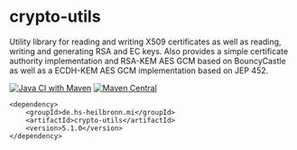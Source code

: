 # crypto-utils
Utility library for reading and writing X509 certificates as well as reading, writing and generating RSA and EC keys. Also provides a simple certificate authority implementation and RSA-KEM AES GCM based on BouncyCastle as well as a ECDH-KEM AES GCM implementation based on JEP 452.

[![Java CI with Maven](https://github.com/hhund/crypto-utils/workflows/Java%20CI%20with%20Maven/badge.svg)](https://github.com/hhund/crypto-utils/actions?query=workflow%3A"Java+CI+with+Maven")
[![Maven Central](https://maven-badges.herokuapp.com/maven-central/de.hs-heilbronn.mi/crypto-utils/badge.svg)](https://maven-badges.herokuapp.com/maven-central/de.hs-heilbronn.mi/crypto-utils)

```
<dependency>
    <groupId>de.hs-heilbronn.mi</groupId>
    <artifactId>crypto-utils</artifactId>
    <version>5.1.0</version>
</dependency>
```
